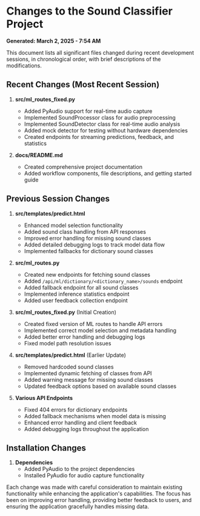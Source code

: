 # Changes to the Sound Classifier Project
**Generated: March 2, 2025 - 7:54 AM**

This document lists all significant files changed during recent development sessions, in chronological order, with brief descriptions of the modifications.

## Recent Changes (Most Recent Session)

1. **src/ml_routes_fixed.py**
   - Added PyAudio support for real-time audio capture
   - Implemented SoundProcessor class for audio preprocessing
   - Implemented SoundDetector class for real-time audio analysis
   - Added mock detector for testing without hardware dependencies
   - Created endpoints for streaming predictions, feedback, and statistics

2. **docs/README.md**
   - Created comprehensive project documentation
   - Added workflow components, file descriptions, and getting started guide

## Previous Session Changes

1. **src/templates/predict.html**
   - Enhanced model selection functionality
   - Added sound class handling from API responses
   - Improved error handling for missing sound classes
   - Added detailed debugging logs to track model data flow
   - Implemented fallbacks for dictionary sound classes

2. **src/ml_routes.py**
   - Created new endpoints for fetching sound classes
   - Added `/api/ml/dictionary/<dictionary_name>/sounds` endpoint
   - Added fallback endpoint for all sound classes
   - Implemented inference statistics endpoint
   - Added user feedback collection endpoint

3. **src/ml_routes_fixed.py** (Initial Creation)
   - Created fixed version of ML routes to handle API errors
   - Implemented correct model selection and metadata handling
   - Added better error handling and debugging logs
   - Fixed model path resolution issues

4. **src/templates/predict.html** (Earlier Update)
   - Removed hardcoded sound classes
   - Implemented dynamic fetching of classes from API
   - Added warning message for missing sound classes
   - Updated feedback options based on available sound classes

5. **Various API Endpoints**
   - Fixed 404 errors for dictionary endpoints
   - Added fallback mechanisms when model data is missing
   - Enhanced error handling and client feedback
   - Added debugging logs throughout the application

## Installation Changes

1. **Dependencies**
   - Added PyAudio to the project dependencies
   - Installed PyAudio for audio capture functionality

Each change was made with careful consideration to maintain existing functionality while enhancing the application's capabilities. The focus has been on improving error handling, providing better feedback to users, and ensuring the application gracefully handles missing data. 